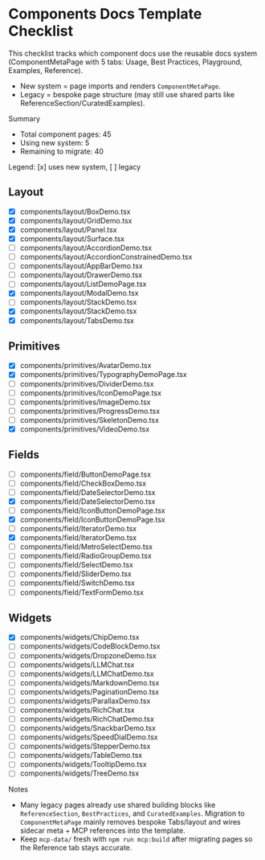 # Components Docs Template Checklist

This checklist tracks which component docs use the reusable docs system (ComponentMetaPage with 5 tabs: Usage, Best Practices, Playground, Examples, Reference).

- New system = page imports and renders `ComponentMetaPage`.
- Legacy = bespoke page structure (may still use shared parts like ReferenceSection/CuratedExamples).

Summary
- Total component pages: 45
- Using new system: 5
- Remaining to migrate: 40

Legend: [x] uses new system, [ ] legacy

## Layout
- [x] components/layout/BoxDemo.tsx
- [x] components/layout/GridDemo.tsx
- [x] components/layout/Panel.tsx
- [x] components/layout/Surface.tsx
- [ ] components/layout/AccordionDemo.tsx
- [ ] components/layout/AccordionConstrainedDemo.tsx
- [ ] components/layout/AppBarDemo.tsx
- [ ] components/layout/DrawerDemo.tsx
- [ ] components/layout/ListDemoPage.tsx
- [x] components/layout/ModalDemo.tsx
- [ ] components/layout/StackDemo.tsx
- [x] components/layout/StackDemo.tsx
- [x] components/layout/TabsDemo.tsx

## Primitives
- [x] components/primitives/AvatarDemo.tsx
- [x] components/primitives/TypographyDemoPage.tsx
- [ ] components/primitives/DividerDemo.tsx
- [ ] components/primitives/IconDemoPage.tsx
- [ ] components/primitives/ImageDemo.tsx
- [ ] components/primitives/ProgressDemo.tsx
- [ ] components/primitives/SkeletonDemo.tsx
- [x] components/primitives/VideoDemo.tsx

## Fields
- [ ] components/field/ButtonDemoPage.tsx
- [ ] components/field/CheckBoxDemo.tsx
- [ ] components/field/DateSelectorDemo.tsx
- [x] components/field/DateSelectorDemo.tsx
- [ ] components/field/IconButtonDemoPage.tsx
- [x] components/field/IconButtonDemoPage.tsx
- [ ] components/field/IteratorDemo.tsx
- [x] components/field/IteratorDemo.tsx
- [ ] components/field/MetroSelectDemo.tsx
- [ ] components/field/RadioGroupDemo.tsx
- [ ] components/field/SelectDemo.tsx
- [ ] components/field/SliderDemo.tsx
- [ ] components/field/SwitchDemo.tsx
- [ ] components/field/TextFormDemo.tsx

## Widgets
- [x] components/widgets/ChipDemo.tsx
- [ ] components/widgets/CodeBlockDemo.tsx
- [ ] components/widgets/DropzoneDemo.tsx
- [ ] components/widgets/LLMChat.tsx
- [ ] components/widgets/LLMChatDemo.tsx
- [ ] components/widgets/MarkdownDemo.tsx
- [ ] components/widgets/PaginationDemo.tsx
- [ ] components/widgets/ParallaxDemo.tsx
- [ ] components/widgets/RichChat.tsx
- [ ] components/widgets/RichChatDemo.tsx
- [ ] components/widgets/SnackbarDemo.tsx
- [ ] components/widgets/SpeedDialDemo.tsx
- [ ] components/widgets/StepperDemo.tsx
- [ ] components/widgets/TableDemo.tsx
- [ ] components/widgets/TooltipDemo.tsx
- [ ] components/widgets/TreeDemo.tsx

Notes
- Many legacy pages already use shared building blocks like `ReferenceSection`, `BestPractices`, and `CuratedExamples`. Migration to `ComponentMetaPage` mainly removes bespoke Tabs/layout and wires sidecar meta + MCP references into the template.
- Keep `mcp-data/` fresh with `npm run mcp:build` after migrating pages so the Reference tab stays accurate.
